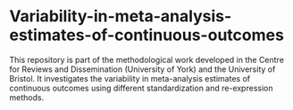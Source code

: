 # Variability-in-meta-analysis-estimates-of-continuous-outcomes
This repository is part of the methodological work developed in the Centre for Reviews and Dissemination (University of York) and the University of Bristol. It investigates the variability in meta-analysis estimates of continuous outcomes using different standardization and re-expression methods. 
